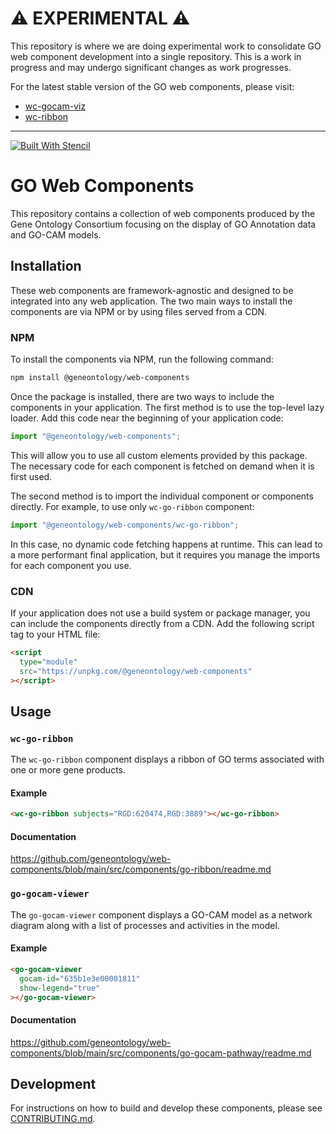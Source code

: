 # ⚠️ EXPERIMENTAL ⚠️

This repository is where we are doing experimental work to consolidate GO web component development into a single repository. This is a work in progress and may undergo significant changes as work progresses.

For the latest stable version of the GO web components, please visit:

- [wc-gocam-viz](https://github.com/geneontology/wc-gocam-viz)
- [wc-ribbon](https://github.com/geneontology/wc-ribbon)

---

[![Built With Stencil](https://img.shields.io/badge/-Built%20With%20Stencil-16161d.svg?logo=data%3Aimage%2Fsvg%2Bxml%3Bbase64%2CPD94bWwgdmVyc2lvbj0iMS4wIiBlbmNvZGluZz0idXRmLTgiPz4KPCEtLSBHZW5lcmF0b3I6IEFkb2JlIElsbHVzdHJhdG9yIDE5LjIuMSwgU1ZHIEV4cG9ydCBQbHVnLUluIC4gU1ZHIFZlcnNpb246IDYuMDAgQnVpbGQgMCkgIC0tPgo8c3ZnIHZlcnNpb249IjEuMSIgaWQ9IkxheWVyXzEiIHhtbG5zPSJodHRwOi8vd3d3LnczLm9yZy8yMDAwL3N2ZyIgeG1sbnM6eGxpbms9Imh0dHA6Ly93d3cudzMub3JnLzE5OTkveGxpbmsiIHg9IjBweCIgeT0iMHB4IgoJIHZpZXdCb3g9IjAgMCA1MTIgNTEyIiBzdHlsZT0iZW5hYmxlLWJhY2tncm91bmQ6bmV3IDAgMCA1MTIgNTEyOyIgeG1sOnNwYWNlPSJwcmVzZXJ2ZSI%2BCjxzdHlsZSB0eXBlPSJ0ZXh0L2NzcyI%2BCgkuc3Qwe2ZpbGw6I0ZGRkZGRjt9Cjwvc3R5bGU%2BCjxwYXRoIGNsYXNzPSJzdDAiIGQ9Ik00MjQuNywzNzMuOWMwLDM3LjYtNTUuMSw2OC42LTkyLjcsNjguNkgxODAuNGMtMzcuOSwwLTkyLjctMzAuNy05Mi43LTY4LjZ2LTMuNmgzMzYuOVYzNzMuOXoiLz4KPHBhdGggY2xhc3M9InN0MCIgZD0iTTQyNC43LDI5Mi4xSDE4MC40Yy0zNy42LDAtOTIuNy0zMS05Mi43LTY4LjZ2LTMuNkgzMzJjMzcuNiwwLDkyLjcsMzEsOTIuNyw2OC42VjI5Mi4xeiIvPgo8cGF0aCBjbGFzcz0ic3QwIiBkPSJNNDI0LjcsMTQxLjdIODcuN3YtMy42YzAtMzcuNiw1NC44LTY4LjYsOTIuNy02OC42SDMzMmMzNy45LDAsOTIuNywzMC43LDkyLjcsNjguNlYxNDEuN3oiLz4KPC9zdmc%2BCg%3D%3D&colorA=16161d&style=flat-square)](https://stenciljs.com)

# GO Web Components

This repository contains a collection of web components produced by the Gene Ontology Consortium focusing on the display of GO Annotation data and GO-CAM models.

## Installation

These web components are framework-agnostic and designed to be integrated into any web application. The two main ways to install the components are via NPM or by using files served from a CDN.

### NPM

To install the components via NPM, run the following command:

```bash
npm install @geneontology/web-components
```

Once the package is installed, there are two ways to include the components in your application. The first method is to use the top-level lazy loader. Add this code near the beginning of your application code:

```javascript
import "@geneontology/web-components";
```

This will allow you to use all custom elements provided by this package. The necessary code for each component is fetched on demand when it is first used.

The second method is to import the individual component or components directly. For example, to use only `wc-go-ribbon` component:

```javascript
import "@geneontology/web-components/wc-go-ribbon";
```

In this case, no dynamic code fetching happens at runtime. This can lead to a more performant final application, but it requires you manage the imports for each component you use.

### CDN

If your application does not use a build system or package manager, you can include the components directly from a CDN. Add the following script tag to your HTML file:

```html
<script
  type="module"
  src="https://unpkg.com/@geneontology/web-components"
></script>
```

## Usage

### `wc-go-ribbon`

The `wc-go-ribbon` component displays a ribbon of GO terms associated with one or more gene products.

#### Example

```html
<wc-go-ribbon subjects="RGD:620474,RGD:3889"></wc-go-ribbon>
```

#### Documentation

https://github.com/geneontology/web-components/blob/main/src/components/go-ribbon/readme.md

### `go-gocam-viewer`

The `go-gocam-viewer` component displays a GO-CAM model as a network diagram along with a list of processes and activities in the model.

#### Example

```html
<go-gocam-viewer
  gocam-id="635b1e3e00001811"
  show-legend="true"
></go-gocam-viewer>
```

#### Documentation

https://github.com/geneontology/web-components/blob/main/src/components/go-gocam-pathway/readme.md

## Development

For instructions on how to build and develop these components, please see [CONTRIBUTING.md](CONTRIBUTING.md).
